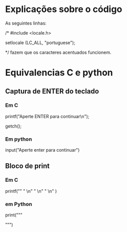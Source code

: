 # Explicações sobre o código

As seguintes linhas:

/*
#include <locale.h>

setlocale (LC_ALL, "portuguese");

*/
fazem que os caracteres acentuados funcionem.

# Equivalencias C e python

## Captura de ENTER do teclado

### Em C

printf("Aperte ENTER para continuar\n");

getch();

### Em python

input("Aperte enter para continuar")


## Bloco de print

### Em C
printf(""
"    \n"
"    \n"
"    \n"
)

### em Python
print("""


""")
